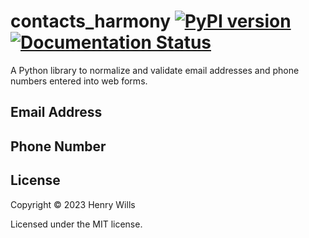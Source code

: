 # contacts_harmony [![PyPI version](https://badge.fury.io/py/contacts_harmony.svg)](https://badge.fury.io/py/contacts_harmony) [![Documentation Status](https://readthedocs.org/projects/contacts-harmony/badge/?version=latest)](https://contacts-harmony.readthedocs.io/en/latest/?badge=latest)
A Python library to normalize and validate email addresses and phone numbers entered into web forms.




## Email Address 
## Phone Number 
## License
Copyright © 2023 Henry Wills

Licensed under the MIT license.
